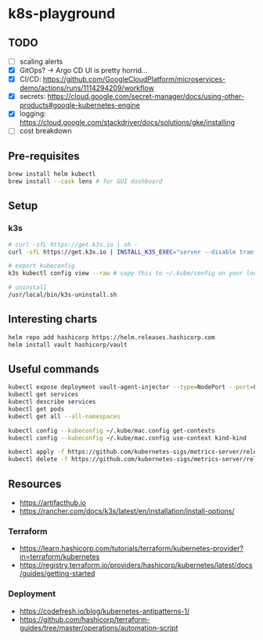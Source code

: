 # k8s-playground

## TODO

- [ ] scaling alerts
- [x] GitOps? -> Argo CD UI is pretty horrid...
- [x] CI/CD: <https://github.com/GoogleCloudPlatform/microservices-demo/actions/runs/1114294209/workflow>
- [x] secrets: <https://cloud.google.com/secret-manager/docs/using-other-products#google-kubernetes-engine>
- [x] logging: <https://cloud.google.com/stackdriver/docs/solutions/gke/installing>
- [ ] cost breakdown

## Pre-requisites

```bash
brew install helm kubectl
brew install --cask lens # for GUI dashboard
```

## Setup

### k3s

```bash
# curl -sfL https://get.k3s.io | sh -
curl -sfL https://get.k3s.io | INSTALL_K3S_EXEC="server --disable traefik" sh # so it frees up port 80 and 443

# export kubeconfig
k3s kubectl config view --raw # copy this to ~/.kube/config on your local machine

# uninstall
/usr/local/bin/k3s-uninstall.sh
```

## Interesting charts

```bash
helm repo add hashicorp https://helm.releases.hashicorp.com
helm install vault hashicorp/vault
```

## Useful commands

```bash
kubectl expose deployment vault-agent-injector --type=NodePort --port=8080
kubectl get services
kubectl describe services
kubectl get pods
kubectl get all --all-namespaces

kubectl config --kubeconfig ~/.kube/mac.config get-contexts
kubectl config --kubeconfig ~/.kube/mac.config use-context kind-kind

kubectl apply -f https://github.com/kubernetes-sigs/metrics-server/releases/latest/download/components.yaml
kubectl delete -f https://github.com/kubernetes-sigs/metrics-server/releases/latest/download/components.yaml
```

## Resources

- <https://artifacthub.io>
- <https://rancher.com/docs/k3s/latest/en/installation/install-options/>

### Terraform

- <https://learn.hashicorp.com/tutorials/terraform/kubernetes-provider?in=terraform/kubernetes>
- <https://registry.terraform.io/providers/hashicorp/kubernetes/latest/docs/guides/getting-started>

### Deployment

- <https://codefresh.io/blog/kubernetes-antipatterns-1/>
- <https://github.com/hashicorp/terraform-guides/tree/master/operations/automation-script>
